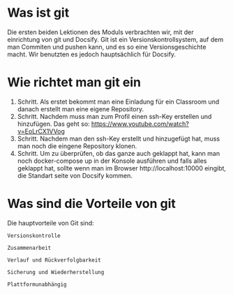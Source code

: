 # Was ist git
Die ersten beiden Lektionen des Moduls verbrachten wir, mit der einrichtung von git und Docsify.
Git ist ein Versionskontrollsystem, auf dem man Commiten und pushen kann, und es so eine Versionsgeschichte macht.
Wir benutzten es jedoch hauptsächlich für Docsify.

# Wie richtet man git ein
1. Schritt.     Als erstet bekommt man eine Einladung für ein Classroom und danach erstellt man eine eigene Repository.
2. Schritt.     Nachdem muss man zum Profil einen ssh-Key erstellen und hinzufügen. Das geht so: https://www.youtube.com/watch?v=EoLrCX1VVog
3. Schritt.     Nachdem man den ssh-Key erstellt und hinzugefügt hat, muss man noch die eingene Repository klonen.
4. Schritt.     Um zu überprüfen, ob das ganze auch geklappt hat, kann man noch docker-compose up in der Konsole ausführen und falls alles geklappt hat, sollte wenn man im Browser http://localhost:10000 eingibt, die Standart seite von Docsify kommen.

# Was sind die Vorteile von git
Die hauptvorteile von Git sind:

    Versionskontrolle

    Zusammenarbeit

    Verlauf und Rückverfolgbarkeit

    Sicherung und Wiederherstellung
    
    Plattformunabhängig
